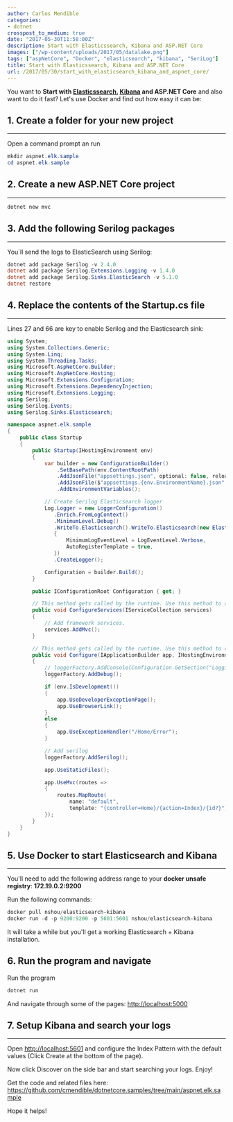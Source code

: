 ```yaml
---
author: Carlos Mendible
categories:
- dotnet
crosspost_to_medium: true
date: "2017-05-30T11:58:00Z"
description: Start with Elasticssearch, Kibana and ASP.NET Core
images: ["/wp-content/uploads/2017/05/datalake.png"]
tags: ["aspNetCore", "Docker", "elasticsearch", "kibana", "SeriLog"]
title: Start with Elasticssearch, Kibana and ASP.NET Core
url: /2017/05/30/start_with_elasticsearch_kibana_and_aspnet_core/
---
```

You want to **Start with <a href="https://www.elastic.co/products/elasticsearch" target="_blank">Elasticssearch</a>, <a href="https://www.elastic.co/products/kibana" target="_blank">Kibana</a> and ASP.NET Core** and also want to do it fast? Let's use Docker and find out how easy it can be:

## 1. Create a folder for your new project
---

Open a command prompt an run 
    
``` powershell
mkdir aspnet.elk.sample
cd aspnet.elk.sample
```
## 2. Create a new ASP.NET Core project
--- 

``` powershell
dotnet new mvc
```

## 3. Add the following Serilog packages
---
You´ll send the logs to ElasticSearch using Serilog:

    
``` powershell
dotnet add package Serilog -v 2.4.0
dotnet add package Serilog.Extensions.Logging -v 1.4.0
dotnet add package Serilog.Sinks.ElasticSearch -v 5.1.0
dotnet restore
```

## 4. Replace the contents of the Startup.cs file
---
Lines 27 and 66 are key to enable Serilog and the Elasticsearch sink:

    
``` csharp
using System;
using System.Collections.Generic;
using System.Linq;
using System.Threading.Tasks;
using Microsoft.AspNetCore.Builder;
using Microsoft.AspNetCore.Hosting;
using Microsoft.Extensions.Configuration;
using Microsoft.Extensions.DependencyInjection;
using Microsoft.Extensions.Logging;
using Serilog;
using Serilog.Events;
using Serilog.Sinks.Elasticsearch;

namespace aspnet.elk.sample
{
    public class Startup
    {
        public Startup(IHostingEnvironment env)
        {
            var builder = new ConfigurationBuilder()
                .SetBasePath(env.ContentRootPath)
                .AddJsonFile("appsettings.json", optional: false, reloadOnChange: true)
                .AddJsonFile($"appsettings.{env.EnvironmentName}.json", optional: true)
                .AddEnvironmentVariables();

            // Create Serilog Elasticsearch logger
            Log.Logger = new LoggerConfiguration()
               .Enrich.FromLogContext()
               .MinimumLevel.Debug()
               .WriteTo.Elasticsearch().WriteTo.Elasticsearch(new ElasticsearchSinkOptions(new Uri("http://localhost:9200"))
               {
                   MinimumLogEventLevel = LogEventLevel.Verbose,
                   AutoRegisterTemplate = true,
               })
               .CreateLogger();

            Configuration = builder.Build();
        }

        public IConfigurationRoot Configuration { get; }

        // This method gets called by the runtime. Use this method to add services to the container.
        public void ConfigureServices(IServiceCollection services)
        {
            // Add framework services.
            services.AddMvc();
        }

        // This method gets called by the runtime. Use this method to configure the HTTP request pipeline.
        public void Configure(IApplicationBuilder app, IHostingEnvironment env, ILoggerFactory loggerFactory)
        {
            // loggerFactory.AddConsole(Configuration.GetSection("Logging"));
            loggerFactory.AddDebug();

            if (env.IsDevelopment())
            {
                app.UseDeveloperExceptionPage();
                app.UseBrowserLink();
            }
            else
            {
                app.UseExceptionHandler("/Home/Error");
            }

            // Add serilog
            loggerFactory.AddSerilog();

            app.UseStaticFiles();

            app.UseMvc(routes =>
            {
                routes.MapRoute(
                    name: "default",
                    template: "{controller=Home}/{action=Index}/{id?}");
            });
        }
    }
}
```

## 5. Use Docker to start Elasticsearch and Kibana
---
You'll need to add the following address range to your **docker unsafe registry**: **172.19.0.2:9200**

Run the following commands:

    
``` powershell
docker pull nshou/elasticsearch-kibana
docker run -d -p 9200:9200 -p 5601:5601 nshou/elasticsearch-kibana
```
    
It will take a while but you'll get a working Elasticsearch + Kibana installation.
      
## 6. Run the program and navigate
Run the program 
          
``` powershell
dotnet run
```

And navigate through some of the pages: <a href="http://localhost:5000" target="_blank">http://localhost:5000</a>
            
## 7. Setup Kibana and search your logs
---            
Open <a href="http://localhost:5601" target="_blank">http://localhost:5601</a> and configure the Index Pattern with the default values (Click Create at the bottom of the page).

Now click Discover on the side bar and start searching your logs. Enjoy!
            
Get the code and related files here: <a href="https://github.com/cmendible/dotnetcore.samples/tree/main/aspnet.elk.sample"  target="_blank">https://github.com/cmendible/dotnetcore.samples/tree/main/aspnet.elk.sample</a>     
        
Hope it helps!
